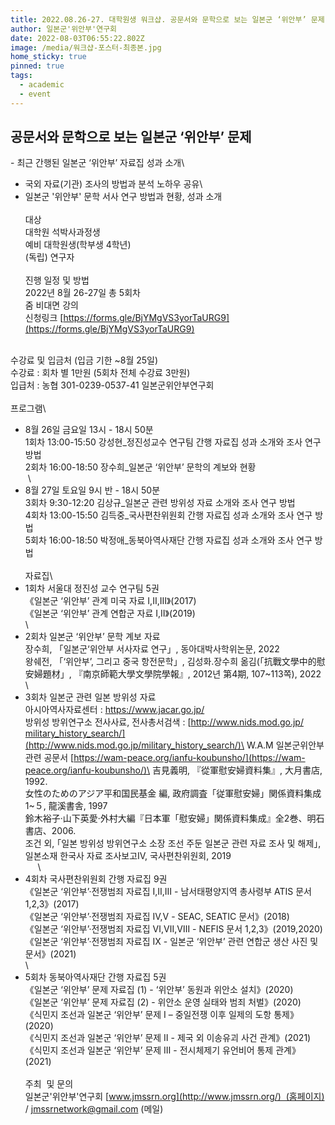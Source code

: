 ```yaml
---
title: 2022.08.26-27. 대학원생 워크샵. 공문서와 문학으로 보는 일본군 ‘위안부’ 문제
author: 일본군'위안부'연구회
date: 2022-08-03T06:55:22.802Z
image: /media/워크샵-포스터-최종본.jpg
home_sticky: true
pinned: true
tags:
  - academic
  - event
---
```

## **공문서와 문학으로 보는 일본군 ‘위안부’ 문제**

\- 최근 간행된 일본군 ‘위안부’ 자료집 성과 소개\
- 국외 자료(기관) 조사의 방법과 분석 노하우 공유\
- 일본군 '위안부' 문학 서사 연구 방법과 현황, 성과 소개\
\
대상\
대학원 석박사과정생\
예비 대학원생(학부생 4학년)\
(독립) 연구자\
     \
진행 일정 및 방법\
2022년 8월 26-27일 총 5회차\
줌 비대면 강의\
신청링크 [https://forms.gle/​BjYMgVS3yorTaURG9](https://forms.gle/BjYMgVS3yorTaURG9)

\
수강료 및 입금처 (입금 기한 ~8월 25일)  \
수강료 : 회차 별 1만원 (5회차 전체 수강료 3만원)\
입급처 : 농협 301-0239-0537-41 일본군위안부연구회\
     \
프로그램\
- 8월 26일 금요일 13시 - 18시 50분\
1회차 13:00-15:50 강성현_정진성교수 연구팀 간행 자료집 성과 소개와 조사 연구 방법\
2회차 16:00-18:50 장수희_일본군 ‘위안부’ 문학의 계보와 현황\
 \
- 8월 27일 토요일 9시 반 - 18시 50분\
3회차 9:30-12:20 김상규_일본군 관련 방위성 자료 소개와 조사 연구 방법\
4회차 13:00-15:50 김득중_국사편찬위원회 간행 자료집 성과 소개와 조사 연구 방법\
5회차 16:00-18:50 박정애_동북아역사재단 간행 자료집 성과 소개와 조사 연구 방법\
\
자료집\
- 1회차 서울대 정진성 교수 연구팀 5권\
《일본군 ‘위안부’ 관계 미국 자료 Ⅰ,Ⅱ,Ⅲ》(2017)\
《일본군 ‘위안부’ 관계 연합군 자료 Ⅰ,Ⅱ》(2019)\
\
- 2회차 일본군 ‘위안부’ 문학 계보 자료\
장수희, 「일본군‘위안부 서사자료 연구」, 동아대박사학위논문, 2022\
왕쉐전, 「‘위안부’, 그리고 중국 항전문학」, 김성화․장수희 옮김(「抗戰文學中的慰安婦題材」, 『南京師範大學文學院學報』, 2012년 第4期, 107~113쪽), 2022\
\
- 3회차 일본군 관련 일본 방위성 자료\
아시아역사자료센터 : <https://www.jacar.go.jp/>\
방위성 방위연구소 전사사료, 전사총서검색 : [http://www.nids.mod.go.jp/​military_history_search/](http://www.nids.mod.go.jp/military_history_search/)\
W.A.M 일본군위안부관련 공문서 [https://wam-peace.org/ianfu-​koubunsho/](https://wam-peace.org/ianfu-koubunsho/)\
吉見義明, 『從軍慰安婦資料集』, 大月書店, 1992.\
女性のためのアジア平和国民基金 編, 政府調査「従軍慰安婦」関係資料集成 1~５, 龍溪書舎, 1997\
鈴木裕子·山下英愛·外村大編『日本軍「慰安婦」関係資料集成』​全2巻、明石書店、2006.\
조건 외, ｢일본 방위성 방위연구소 소장 조선 주둔 일본군 관련 자료 조사 및 해제｣, 일본소재 한국사 자료 조사보고Ⅳ, 국사편찬위원회, 2019\
     \
- 4회차 국사편찬위원회 간행 자료집 9권\
《일본군 ‘위안부’·전쟁범죄 자료집 Ⅰ,Ⅱ,Ⅲ - 남서태평양지역 총사령부 ATIS 문서 1,2,3》(2017)\
《일본군 ‘위안부’·전쟁범죄 자료집 Ⅳ,Ⅴ - SEAC, SEATIC 문서》(2018)\
《일본군 ‘위안부’·전쟁범죄 자료집 Ⅵ,Ⅶ,Ⅷ - NEFIS 문서 1,2,3》(2019,2020)\
《일본군 ‘위안부’·전쟁범죄 자료집 Ⅸ - 일본군 ‘위안부’ 관련 연합군 생산 사진 및 문서》(2021)\
\
- 5회차 동북아역사재단 간행 자료집 5권\
《일본군 ‘위안부’ 문제 자료집 (1) - ‘위안부’ 동원과 위안소 설치》(2020)\
《일본군 ‘위안부’ 문제 자료집 (2) - 위안소 운영 실태와 범죄 처벌》(2020)\
《식민지 조선과 일본군 ‘위안부’ 문제 Ⅰ – 중일전쟁 이후 일제의 도항 통제》(2020)\
《식민지 조선과 일본군 ‘위안부’ 문제 Ⅱ - 제국 외 이송유괴 사건 관계》(2021)\
《식민지 조선과 일본군 ‘위안부’ 문제 Ⅲ - 전시체제기 유언비어 통제 관계》(2021)\
\
주최  및 문의\
일본군'위안부'연구회 [www.jmssrn.org](http://www.jmssrn.org/)  (홈페이지) / [jmssrnetwork@gmail.com](mailto:jmssrnetwork@gmail.com) (메일)
